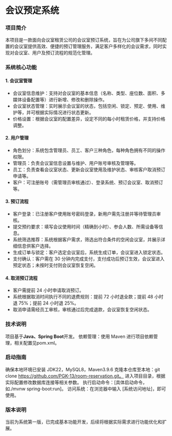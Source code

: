 # 会议预定系统

### 项目简介
本项目是一款面向会议室租赁公司的会议室预订系统，旨在为公司旗下多间不同配置的会议室提供高效、便捷的预订管理服务，满足客户多样化的会议需求，同时实现对会议室、用户及预订流程的规范化管理。

### 系统核心功能
#### 1. 会议室管理
*    会议室信息维护：支持对会议室的基本信息（名称、类型、座位数、面积、多媒体设备配置等）进行新增、修改和删除操作。
*    会议室状态管理：实时展示会议室的状态，包括空闲、锁定、预定、使用、维护等，并可根据实际情况进行状态更新。
*    价格设置：根据会议室的配置差异，设定不同的每小时租赁价格，并支持价格调整。
#### 2. 用户管理
*    角色划分：系统包含管理员、员工、客户三种角色，每种角色拥有不同的操作权限。
*    管理员：负责会议室信息设置与维护、用户账号审核及管理等。
*    员工：负责查看会议室状态、更新会议室使用及维护状态、审核客户取消预订申请等。
*    客户：可注册账号（需管理员审核通过）、登录系统、预订会议室、取消预订等。
#### 3. 预订流程
*    客户登录：已注册客户使用账号密码登录，新用户需先注册并等待管理员审核。
*    提交预约要求：填写会议使用时间（精确到小时）、参会人数、所需设备等信息。
*    系统筛选推荐：系统根据客户需求，筛选出符合条件的空闲会议室，并展示详细信息供客户选择。
*    生成订单与锁定：客户选定会议室后，系统生成订单，会议室进入锁定状态。
*    支付确认：客户需在 30 分钟内完成支付，支付成功后预订生效，会议室进入预定状态；未按时支付则会议室恢复空闲。
#### 4. 取消预订流程
*    客户需提前 24 小时申请取消预订。
*    系统根据取消时间执行不同的退费规则：提前 72 小时退全款；提前 48 小时退 75%；提前 24 小时退 25%。
*    取消申请需经员工审核，审核通过后完成退款，会议室恢复空闲状态。
### 技术说明
   项目基于**Java、Spring Boot**开发。
   依赖管理：使用 Maven 进行项目依赖管理，相关配置见pom.xml。 
   
### 启动指南
   确保本地环境已安装 JDK22，MySQL8，Maven3.9.6
   克隆本仓库至本地：git clone https://github.com/PGK-13/room-reservation.git。
   进入项目目录，根据实际配置修改数据库连接等相关参数。
   执行启动命令：[具体启动命令，如./mvnw spring-boot:run]。
   访问系统：在浏览器中输入 [系统访问地址]，即可使用。
   
### 版本说明
   当前为系统第一版，已完成基本功能开发，后续将根据实际需求进行功能优化和扩展。